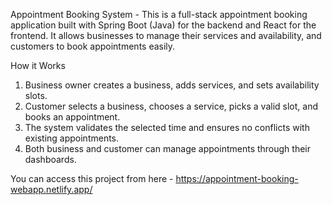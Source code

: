 Appointment Booking System -
This is a full-stack appointment booking application built with Spring Boot (Java) for the backend and React for the frontend. It allows businesses to manage their services and availability, and customers to book appointments easily.

How it Works

1. Business owner creates a business, adds services, and sets availability slots.
2. Customer selects a business, chooses a service, picks a valid slot, and books an appointment.
3. The system validates the selected time and ensures no conflicts with existing appointments.
4. Both business and customer can manage appointments through their dashboards.

You can access this project from here - https://appointment-booking-webapp.netlify.app/
